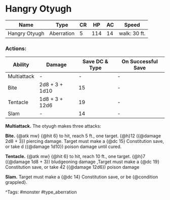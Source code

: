 # Hangry Otyugh

| Name | Type | CR | HP | AC | Speed |
|------|------|----|----|----|-------|
| Hangry Otyugh | Aberration | 5 | 114 | 14 | walk: 30 ft. |

### Actions:

| Ability | Damage | Save DC & Type | On Successful Save |
|---------|--------|----------------|--------------------|
| Multiattack | - | - | - |
| Bite | 2d8 + 3 + 1d10 | 15 | - |
| Tentacle | 1d8 + 3 + 12d6 | 19 | - |
| Slam | - | 14 | - |


**Multiattack.** The otyugh makes three attacks:

**Bite.** {@atk mw} {@hit 6} to hit, reach 5 ft., one target. {@h}12 ({@damage 2d8 + 3}) piercing damage. Target must make a {@dc 15} Constitution save, or take d ({@damage 1d10}) poison damage until cured.

**Tentacle.** {@atk mw} {@hit 6} to hit, reach 10 ft., one target. {@h}7 ({@damage 1d8 + 3}) bludgeoning damage ,Target must make a {@dc 19} Constitution save, or take 42 ({@damage 12d6}) poison damage

**Slam.** Target must make a {@dc 14} Constitution save, or be {@condition grappled}.

^Tags: #monster #type_aberration